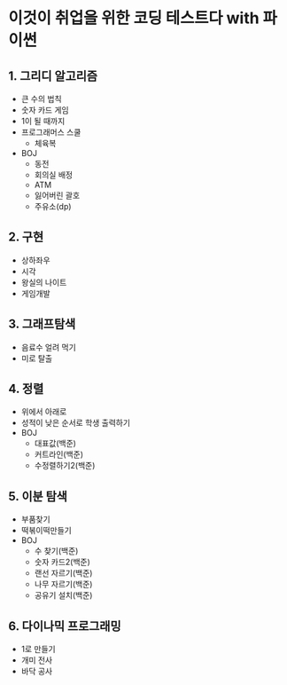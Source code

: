 # 이것이 취업을 위한 코딩 테스트다 with 파이썬

## 1. 그리디 알고리즘
- 큰 수의 법칙
- 숫자 카드 게임
- 1이 될 때까지
- 프로그래머스 스쿨
    - 체육복
- BOJ
    - 동전
    - 회의실 배정
    - ATM
    - 잃어버린 괄호
    - 주유소(dp)

## 2. 구현
- 상하좌우
- 시각
- 왕실의 나이트
- 게임개발

## 3. 그래프탐색
- 음료수 얼려 먹기
- 미로 탈출

## 4. 정렬
- 위에서 아래로
- 성적이 낮은 순서로 학생 출력하기
- BOJ
    - 대표값(백준)
    - 커트라인(백준)
    - 수정렬하기2(백준)

## 5. 이분 탐색
- 부품찾기
- 떡볶이떡만들기
- BOJ
    - 수 찾기(백준)
    - 숫자 카드2(백준)
    - 랜선 자르기(백준)
    - 나무 자르기(백준)
    - 공유기 설치(백준)

## 6. 다이나믹 프로그래밍
- 1로 만들기
- 개미 전사
- 바닥 공사